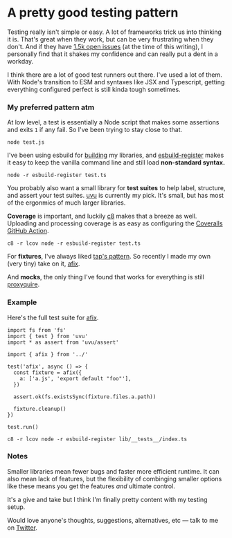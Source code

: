 # A pretty good testing pattern

Testing really isn't simple or easy. A lot of frameworks trick us into thinking
it is. That's great when they work, but can be very frustrating when they don't.
And if they have [1.5k open issues](https://github.com/facebook/jest) (at the
time of this writing), I personally find that it shakes my confidence and can
really put a dent in a workday.

I think there are a lot of good test runners out there. I've used a lot of them.
With Node's transition to ESM and syntaxes like JSX and Typescript, getting
everything configured perfect is still kinda tough sometimes.

### My preferred pattern atm

At low level, a test is essentially a Node script that makes some
assertions and exits `1` if any fail. So I've been trying to stay close to that.

```shell
node test.js
```

I've been using esbuild for
[building](https://github.com/sure-thing/presta/blob/main/packages/source-filesystem/package.json#L11)
my libraries, and [esbuild-register](https://github.com/egoist/esbuild-register)
makes it easy to keep the vanilla command line and still load **non-standard syntax.**

```shell
node -r esbuild-register test.ts
```

You probably also want a small library for **test suites** to help label, structure, and
assert your test suites. [uvu](https://github.com/lukeed/uvu) is currently my
pick. It's small, but has most of the ergonmics of much larger libraries.

**Coverage** is important, and luckily [c8](https://github.com/bcoe/c8) makes that a
breeze as well. Uploading and processing coverage is as easy as configuring the
[Coveralls GitHub
Action](https://github.com/coverallsapp/github-action#standard-example).

```shell
c8 -r lcov node -r esbuild-register test.ts
```

For **fixtures**, I've always liked [tap's
pattern](https://node-tap.org/docs/api/fixtures/). So recently I made my own
(very tiny) take on it, [afix](https://github.com/sure-thing/afix).

And **mocks**, the only thing I've found that works for everything is still
[proxyquire](https://github.com/thlorenz/proxyquire).

### Example

Here's the full test suite for [afix](https://github.com/sure-thing/afix).

```
import fs from 'fs'
import { test } from 'uvu'
import * as assert from 'uvu/assert'

import { afix } from '../'

test('afix', async () => {
  const fixture = afix({
    a: ['a.js', 'export default "foo"'],
  })

  assert.ok(fs.existsSync(fixture.files.a.path))

  fixture.cleanup()
})

test.run()
```

```shell
c8 -r lcov node -r esbuild-register lib/__tests__/index.ts
```

### Notes

Smaller libraries mean fewer bugs and faster more efficient runtime.
It can also mean lack of features, but the flexibility of combinging smaller
options like these means you get the features _and_ ultimate control.

It's a give and take but I think I'm finally pretty content with my testing
setup.

Would love anyone's thoughts, suggestions, alternatives, etc — talk to me on
[Twitter](https://twitter.com/estrattonbailey).
